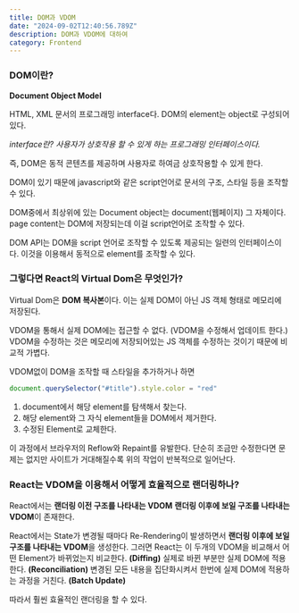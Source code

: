 ```yaml
---
title: DOM과 VDOM
date: "2024-09-02T12:40:56.789Z"
description: DOM과 VDOM에 대하여
category: Frontend
---
```


### DOM이란?

**Document Object Model**

HTML, XML 문서의 프로그래밍 interface다.
DOM의 element는 object로 구성되어있다.

_interface란?_
_사용자가 상호작용 할 수 있게 하는 프로그래밍 인터페이스이다._

즉, DOM은 동적 콘텐츠를 제공하며 사용자로 하여금 상호작용할 수 있게 한다.

DOM이 있기 때문에 javascript와 같은 script언어로 문서의 구조, 스타일 등을 조작할 수 있다.

DOM중에서 최상위에 있는 Document object는 document(웹페이지) 그 자체이다.
page content는 DOM에 저장되는데 이걸 script언어로 조작할 수 있다.

DOM API는 DOM을 script 언어로 조작할 수 있도록 제공되는 일련의 인터페이스이다.
이것을 이용해서 동적으로 element를 조작할 수 있다.

### 그렇다면 React의 Virtual Dom은 무엇인가?

Virtual Dom은 **DOM 복사본**이다.
이는 실제 DOM이 아닌 JS 객체 형태로 메모리에 저장된다.

VDOM을 통해서 실제 DOM에는 접근할 수 없다. (VDOM을 수정해서 업데이트 한다.)
VDOM을 수정하는 것은 메모리에 저장되어있는 JS 객체를 수정하는 것이기 때문에 비교적 가볍다.

VDOM없이 DOM을 조작할 때 스타일을 추가하거나 하면

```javascript
document.querySelector("#title").style.color = "red"
```

1. document에서 해당 element를 탐색해서 찾는다.
2. 해당 element와 그 자식 element들을 DOM에서 제거한다.
3. 수정된 Element로 교체한다.

이 과정에서 브라우저의 Reflow와 Repaint를 유발한다.
단순히 조금만 수정한다면 문제는 없지만 사이트가 거대해질수록 위의 작업이 반복적으로 일어난다.

### React는 VDOM을 이용해서 어떻게 효율적으로 랜더링하나?

React에서는
**랜더링 이전 구조를 나타내는 VDOM**
**랜더링 이후에 보일 구조를 나타내는 VDOM**이 존재한다.

React에서는 State가 변경될 때마다 Re-Rendering이 발생하면서 **랜더링 이후에 보일 구조를 나타내는 VDOM**을 생성한다.
그러면 React는 이 두개의 VDOM을 비교해서 어떤 Element가 바뀌었는지 비교한다. **(Diffing)**
실제로 바뀐 부분만 실제 DOM에 적용한다. **(Reconciliation)**
변경된 모든 내용을 집단화시켜서 한번에 실제 DOM에 적용하는 과정을 거친다. **(Batch Update)**

따라서 훨씬 효율적인 랜더링을 할 수 있다.
